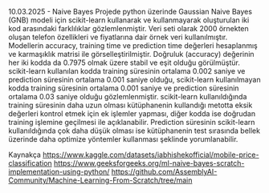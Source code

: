 10.03.2025 - Naive Bayes Projede python üzerinde Gaussian Naive Bayes (GNB) modeli için scikit-learn kullanarak ve kullanmayarak oluşturulan iki kod arasındaki farklılıklar gözlemlenmiştir. Veri seti olarak 2000 örnekten oluşan telefon özellikleri ve fiyatlarına dair örnek veri kullanılmıştır. Modellerin accuracy, training time ve prediction time değerleri hesaplanmış ve karmaşıklık matrisi ile görselleştirilmiştir. Doğruluk (accuracy) değerinin her iki kodda da 0.7975 olmak üzere stabil ve eşit olduğu görülmüştür. scikit-learn kullanılan kodda training süresinin ortalama 0.002 saniye ve prediction süresinin ortalama 0.001 saniye olduğu, scikit-learn kullanılmayan kodda training süresinin ortalama 0.001 saniye ve prediction süresinin ortalama 0.03 saniye olduğu gözlemlenmiştir. scikit-learn kullanıldığında training süresinin daha uzun olması kütüphanenin kullandığı metotta eksik değerleri kontrol etmek için ek işlemler yapması, diğer kodda ise doğrudan training işlemine geçilmesi ile açıklanabilir. Prediction süresinin scikit-learn kullanıldığında çok daha düşük olması ise kütüphanenin test sırasında bellek üzerinde daha optimize yöntemler kullanması şeklinde yorumlanabilir.

Kaynakça https://www.kaggle.com/datasets/iabhishekofficial/mobile-price-classification https://www.geeksforgeeks.org/ml-naive-bayes-scratch-implementation-using-python/ https://github.com/AssemblyAI-Community/Machine-Learning-From-Scratch/tree/main
